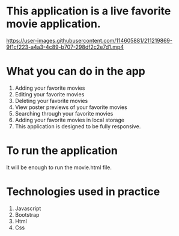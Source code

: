 # This application is a live favorite movie application.


https://user-images.githubusercontent.com/114605881/211219869-9f1cf223-a4a3-4c89-b707-298df2c2e7d1.mp4


# What you can do in the app

1. Adding your favorite movies
2. Editing your favorite movies
3. Deleting your favorite movies
4. View poster previews of your favorite movies
5. Searching through your favorite movies
6. Adding your favorite movies in local storage
7. This application is designed to be fully responsive.

# To run the application

It will be enough to run the movie.html file.

# Technologies used in practice

1. Javascript
2. Bootstrap
3. Html
4. Css
